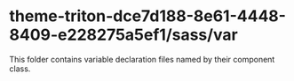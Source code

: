 # theme-triton-dce7d188-8e61-4448-8409-e228275a5ef1/sass/var

This folder contains variable declaration files named by their component class.
